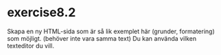 # exercise8.2
Skapa en ny HTML-sida som är så lik exemplet här (grunder, formatering) som möjligt. (behöver inte vara samma text) Du kan använda vilken texteditor du vill.
